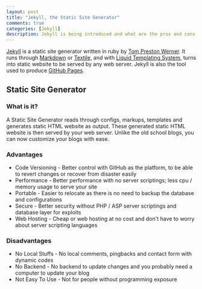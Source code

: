 ```yaml
---
layout: post
title: "Jekyll, the Static Site Generator"
comments: true
categories: [Jekyll]
description: Jekyll is being introduced and what are the pros and cons about static site generators in this post.
---
```

[Jekyll](https://github.com/mojombo/jekyll/) is a static site generator written in ruby by [Tom Preston Werner](http://tom.preston-werner.com/). It runs through [Markdown](http://daringfireball.net/projects/markdown/) or [Textile](http://www.textism.com/tools/textile/), and with [Liquid Templating System](http://liquidmarkup.org/), turns into static website to be served by any web server. Jekyll is also the tool used to produce [GitHub Pages](http://pages.github.com/).

## Static Site Generator

### What is it?

A Static Site Generator reads through configs, markups, templates and generates static HTML website as output. These generated static HTML website is then served by your web server. Unlike the old school blogs, you can now customize your blogs with ease.

### Advantages

* Code Versioning - Better control with GitHub as the platform, to be able to revert changes or recover from disaster easily
* Performance - Better performance with no server scriptings; less cpu / memory usage to serve your site
* Portable - Easier to relocate as there is no need to backup the database and configurations
* Secure - Better security without PHP / ASP server scriptings and database layer for exploits
* Web Hosting - Cheap or web hosting at no cost and don't have to worry about server scripting languages

### Disadvantages

* No Local Stuffs - No local comments, pingbacks and contact form with dynamic codes
* No Backend - No backend to update changes and you probably need a computer to update your blog
* Not Easy To Use - Not for people without programming exposure